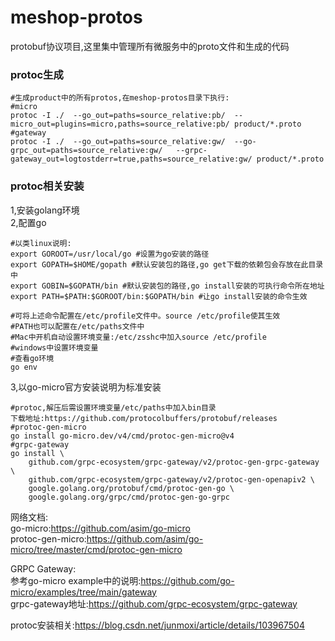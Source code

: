 # meshop-protos

protobuf协议项目,这里集中管理所有微服务中的proto文件和生成的代码

### protoc生成
```shell
#生成product中的所有protos,在meshop-protos目录下执行:
#micro
protoc -I ./  --go_out=paths=source_relative:pb/  --micro_out=plugins=micro,paths=source_relative:pb/ product/*.proto
#gateway
protoc -I ./  --go_out=paths=source_relative:gw/  --go-grpc_out=paths=source_relative:gw/   --grpc-gateway_out=logtostderr=true,paths=source_relative:gw/ product/*.proto
```
### protoc相关安装
1,安装golang环境  
2,配置go
```shell
#以类linux说明:
export GOROOT=/usr/local/go #设置为go安装的路径
export GOPATH=$HOME/gopath #默认安装包的路径,go get下载的依赖包会存放在此目录中
export GOBIN=$GOPATH/bin #默认安装包的路径,go install安装的可执行命令所在地址
export PATH=$PATH:$GOROOT/bin:$GOPATH/bin #让go install安装的命令生效

#可将上述命令配置在/etc/profile文件中。source /etc/profile使其生效
#PATH也可以配置在/etc/paths文件中
#Mac中开机自动设置环境变量:/etc/zsshc中加入source /etc/profile
#windows中设置环境变量  
#查看go环境
go env
```
3,以go-micro官方安装说明为标准安装
```shell
#protoc,解压后需设置环境变量/etc/paths中加入bin目录
下载地址:https://github.com/protocolbuffers/protobuf/releases 
#protoc-gen-micro
go install go-micro.dev/v4/cmd/protoc-gen-micro@v4
#grpc-gateway
go install \
    github.com/grpc-ecosystem/grpc-gateway/v2/protoc-gen-grpc-gateway \
    github.com/grpc-ecosystem/grpc-gateway/v2/protoc-gen-openapiv2 \
    google.golang.org/protobuf/cmd/protoc-gen-go \
    google.golang.org/grpc/cmd/protoc-gen-go-grpc
```

网络文档:  
go-micro:https://github.com/asim/go-micro  
protoc-gen-micro:https://github.com/asim/go-micro/tree/master/cmd/protoc-gen-micro

GRPC Gateway:  
参考go-micro example中的说明:https://github.com/go-micro/examples/tree/main/gateway      
grpc-gateway地址:https://github.com/grpc-ecosystem/grpc-gateway  

protoc安装相关:https://blog.csdn.net/junmoxi/article/details/103967504